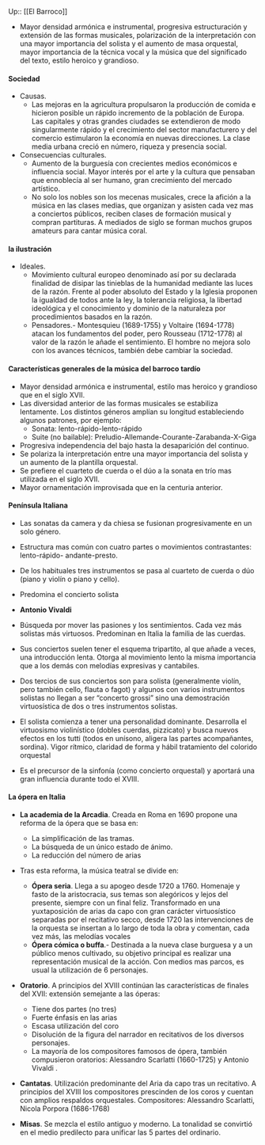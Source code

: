 Up:: [[El Barroco]]

- Mayor densidad armónica e instrumental, progresiva estructuración y extensión de las formas musicales, polarización de la interpretación con una mayor importancia del solista y el aumento de masa orquestal, mayor importancia de la técnica vocal y la música que del significado del texto, estilo heroico y grandioso.

#### Sociedad
- Causas.
	- Las mejoras en la agricultura propulsaron la producción de comida e hicieron posible un rápido incremento de la población de Europa. Las capitales y otras grandes ciudades se extendieron de modo singularmente rápido y el crecimiento del sector manufacturero y del comercio estimularon la economía en nuevas direcciones. La clase media urbana creció en número, riqueza y presencia social.
- Consecuencias culturales. 
	- Aumento de la burguesía con crecientes medios económicos e influencia social. Mayor interés por el arte y la cultura que pensaban que ennoblecía al ser humano, gran crecimiento del mercado artístico.
	- No solo los nobles son los mecenas musicales, crece la afición a la música en las clases medias, que organizan y asisten cada vez mas a conciertos públicos, reciben clases de formación musical y compran partituras. A mediados de siglo se forman muchos grupos amateurs para cantar música coral.

#### la ilustración
- Ideales.
	- Movimiento cultural europeo denominado así por su declarada finalidad de disipar las tinieblas de la humanidad mediante las luces de la razón. Frente al poder absoluto del Estado y la Iglesia proponen la igualdad de todos ante la ley, la tolerancia religiosa, la libertad ideológica y el conocimiento y dominio de la naturaleza por procedimientos basados en la razón.
	- Pensadores.- Montesquieu (1689-1755) y Voltaire (1694-1778) atacan los fundamentos del poder, pero Rousseau (1712-1778) al valor de la razón le añade el sentimiento. El hombre no mejora solo con los avances técnicos, también debe cambiar la sociedad.


#### Características generales de la música del barroco tardío
- Mayor densidad armónica e instrumental, estilo mas heroico y grandioso que en el siglo XVII.
- Las diversidad anterior de las formas musicales se estabiliza lentamente. Los distintos géneros amplían su longitud estableciendo algunos patrones, por ejemplo:
	- Sonata: lento-rápido-lento-rápido
	- Suite (no bailable): Preludio-Allemande-Courante-Zarabanda-X-Giga
- Progresiva independencia del bajo hasta la desaparición del continuo.
- Se polariza la interpretación entre una mayor importancia del solista y un aumento de la plantilla orquestal.
- Se prefiere el cuarteto de cuerda o el dúo a la sonata en trío mas utilizada en el siglo XVII.
- Mayor ornamentación improvisada que en la centuria anterior.

#### Península Italiana
- Las sonatas da camera y da chiesa se fusionan progresivamente en un solo género.
- Estructura mas común con cuatro partes o movimientos contrastantes: lento-rápido- andante-presto.
- De los habituales tres instrumentos se pasa al cuarteto de cuerda o dúo (piano y violín o piano y cello).
- Predomina el concierto solista 

- **Antonio Vivaldi**
- Búsqueda por mover las pasiones y los sentimientos. Cada vez más solistas más virtuosos. Predominan en Italia la familia de las cuerdas.
- Sus conciertos suelen tener el esquema tripartito, al que añade a veces, una introducción lenta. Otorga al movimiento lento la misma importancia que a los demás con melodías expresivas y cantabiles.
- Dos tercios de sus conciertos son para solista (generalmente violín, pero también cello, flauta o fagot) y algunos con varios instrumentos solistas no llegan a ser “concerto grossi” sino una demostración virtuosística de dos o tres instrumentos solistas.
- El solista comienza a tener una personalidad dominante. Desarrolla el virtuosismo violinístico (dobles cuerdas, pizzicato) y busca nuevos efectos en los tutti (todos en unísono, aligera las partes acompañantes, sordina). Vigor rítmico, claridad de forma y hábil tratamiento del colorido orquestal
- Es el precursor de la sinfonía (como concierto orquestal) y aportará una gran influencia durante todo el XVIII.

#### La ópera en Italia
- **La academia de la Arcadia**. Creada en Roma en 1690 propone una reforma de la ópera que se basa en:
    - La simplificación de las tramas.
    - La búsqueda de un único estado de ánimo.
    - La reducción del número de arias

- Tras esta reforma, la música teatral se divide en:
	- **Ópera seria**. Llega a su apogeo desde 1720 a 1760. Homenaje y fasto de la aristocracia, sus temas son alegóricos y lejos del presente, siempre con un final feliz. Transformado en una yuxtaposición de arias da capo con gran carácter virtuosístico separadas por el recitativo secco, desde 1720 las intervenciones de la orquesta se insertan a lo largo de toda la obra y comentan, cada vez más, las melodías vocales
	- **Ópera cómica o buffa**.- Destinada a la nueva clase burguesa y a un público menos cultivado, su objetivo principal es realizar una representación musical de la acción. Con medios mas parcos, es usual la utilización de 6 personajes.

- **Oratorio**. A principios del XVIII continúan las características de finales del XVII: extensión semejante a las óperas:
	- Tiene dos partes (no tres)
	- Fuerte énfasis en las arias
	- Escasa utilización del coro
	- Disolución de la figura del narrador en recitativos de los diversos personajes. 
	- La mayoría de los compositores famosos de ópera, también compusieron oratorios: Alessandro Scarlatti (1660-1725) y Antonio Vivaldi .
  
- **Cantatas**. Utilización predominante del Aria da capo tras un recitativo. A principios del XVIII los compositores prescinden de los coros y cuentan con amplios respaldos orquestales. Compositores: Alessandro Scarlatti, Nicola Porpora (1686-1768)
  
- **Misas**. Se mezcla el estilo antiguo y moderno. La tonalidad se convirtió en el medio predilecto para unificar las 5 partes del ordinario.